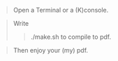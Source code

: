 
>Open a Terminal or a (K)console.

>Write 
>>./make.sh to compile to pdf.

>Then enjoy your (my) pdf.
